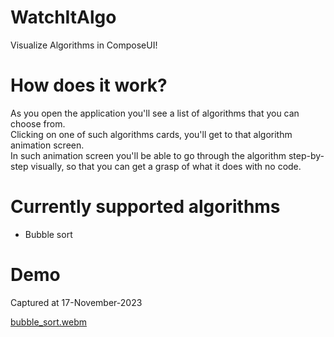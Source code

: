 # WatchItAlgo
Visualize Algorithms in ComposeUI!

# How does it work?
As you open the application you'll see a list of algorithms that you can choose from.<br>
Clicking on one of such algorithms cards, you'll get to that algorithm animation screen.<br>
In such animation screen you'll be able to go through the algorithm step-by-step visually, so that you can get a grasp of what it does with no code.<br>

# Currently supported algorithms
- Bubble sort

# Demo
Captured at 17-November-2023<br>

[bubble_sort.webm](https://github.com/mariodigirolamo1/WatchItAlgo/assets/69394590/3d28e313-adf6-42c3-97df-a1221e7d2858)
